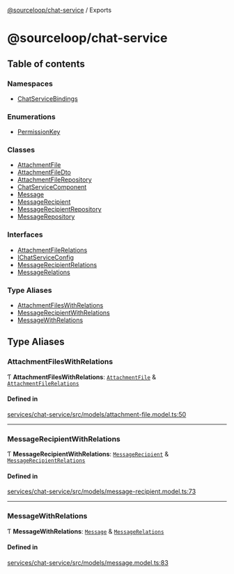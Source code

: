 [@sourceloop/chat-service](README.md) / Exports

# @sourceloop/chat-service

## Table of contents

### Namespaces

- [ChatServiceBindings](modules/ChatServiceBindings.md)

### Enumerations

- [PermissionKey](enums/PermissionKey.md)

### Classes

- [AttachmentFile](classes/AttachmentFile.md)
- [AttachmentFileDto](classes/AttachmentFileDto.md)
- [AttachmentFileRepository](classes/AttachmentFileRepository.md)
- [ChatServiceComponent](classes/ChatServiceComponent.md)
- [Message](classes/Message.md)
- [MessageRecipient](classes/MessageRecipient.md)
- [MessageRecipientRepository](classes/MessageRecipientRepository.md)
- [MessageRepository](classes/MessageRepository.md)

### Interfaces

- [AttachmentFileRelations](interfaces/AttachmentFileRelations.md)
- [IChatServiceConfig](interfaces/IChatServiceConfig.md)
- [MessageRecipientRelations](interfaces/MessageRecipientRelations.md)
- [MessageRelations](interfaces/MessageRelations.md)

### Type Aliases

- [AttachmentFilesWithRelations](modules.md#attachmentfileswithrelations)
- [MessageRecipientWithRelations](modules.md#messagerecipientwithrelations)
- [MessageWithRelations](modules.md#messagewithrelations)

## Type Aliases

### AttachmentFilesWithRelations

Ƭ **AttachmentFilesWithRelations**: [`AttachmentFile`](classes/AttachmentFile.md) & [`AttachmentFileRelations`](interfaces/AttachmentFileRelations.md)

#### Defined in

[services/chat-service/src/models/attachment-file.model.ts:50](https://github.com/sourcefuse/loopback4-microservice-catalog/blob/93a7f917/services/chat-service/src/models/attachment-file.model.ts#L50)

___

### MessageRecipientWithRelations

Ƭ **MessageRecipientWithRelations**: [`MessageRecipient`](classes/MessageRecipient.md) & [`MessageRecipientRelations`](interfaces/MessageRecipientRelations.md)

#### Defined in

[services/chat-service/src/models/message-recipient.model.ts:73](https://github.com/sourcefuse/loopback4-microservice-catalog/blob/93a7f917/services/chat-service/src/models/message-recipient.model.ts#L73)

___

### MessageWithRelations

Ƭ **MessageWithRelations**: [`Message`](classes/Message.md) & [`MessageRelations`](interfaces/MessageRelations.md)

#### Defined in

[services/chat-service/src/models/message.model.ts:83](https://github.com/sourcefuse/loopback4-microservice-catalog/blob/93a7f917/services/chat-service/src/models/message.model.ts#L83)
